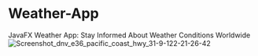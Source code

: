 # Weather-App
JavaFX Weather App: Stay Informed About Weather Conditions Worldwide
![Screenshot_dnv_e36_pacific_coast_hwy_31-9-122-21-26-42](https://github.com/DenisDanov/Weather-App/assets/122882697/e0f4b016-6c49-4583-aa05-6c21ce4a4ec3)
